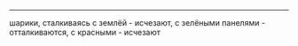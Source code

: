 ----------
шарики, сталкиваясь с землёй - исчезают,
с зелёными панелями - отталкиваются, 
с красными - исчезают

